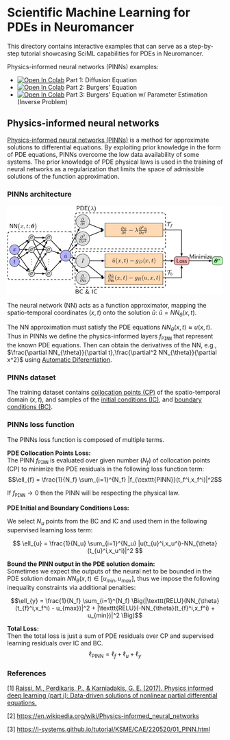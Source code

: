 # Scientific Machine Learning for PDEs in Neuromancer

This directory contains interactive examples that can serve as a step-by-step tutorial 
showcasing SciML capabilities for PDEs in Neuromancer.


Physics-informed neural networks (PINNs) examples:  
+ <a target="_blank" href="https://colab.research.google.com/github/pnnl/neuromancer/blob/master/examples/PDEs/Part_1_PINN_DiffusionEquation.ipynb"><img src="https://colab.research.google.com/assets/colab-badge.svg" alt="Open In Colab"/></a> Part 1: Diffusion Equation
+ <a target="_blank" href="https://colab.research.google.com/github/pnnl/neuromancer/blob/master/examples/PDEs/Part_2_PINN_BurgersEquation.ipynb"><img src="https://colab.research.google.com/assets/colab-badge.svg" alt="Open In Colab"/></a> Part 2: Burgers' Equation
+ <a target="_blank" href="https://colab.research.google.com/github/pnnl/neuromancer/blob/master/examples/PDEs/Part_3_PINN_BurgersEquation_inverse.ipynb"><img src="https://colab.research.google.com/assets/colab-badge.svg" alt="Open In Colab"/></a> Part 3: Burgers' Equation w/ Parameter Estimation (Inverse Problem)
  

## Physics-informed neural networks

[Physics-informed neural networks (PINNs)](https://en.wikipedia.org/wiki/Physics-informed_neural_networks)
is a method for approximate solutions to differential equations.
By exploiting prior knowledge in the form of PDE equations, 
PINNs overcome the low data availability of some systems.
The prior knowledge of PDE physical laws is used in the training 
of neural networks as a regularization that limits 
the space of admissible solutions of the function approximation.

### PINNs architecture 
<img src="../figs/PINNs.png" width="600">  

The neural network (NN) acts as a function approximator, mapping the spatio-temporal
coordinates $(x, t)$ onto the solution $\hat{u}$: 
$\hat{u} = NN_{\theta}(x,t)$.

The NN approximation must satisfy the PDE equations $NN_{\theta}(x,t) \approx u(x,t)$. 
Thus in PINNs we define the physics-informed layers $f_{\texttt{PINN}}$ 
that represent the known PDE equations. Then can obtain the derivatives of the NN, e.g.,
$\frac{\partial NN_{\theta}}{\partial t},\frac{\partial^2 NN_{\theta}}{\partial x^2}$ 
using [Automatic Diferentiation](https://en.wikipedia.org/wiki/Automatic_differentiation). 

### PINNs dataset 
The training dataset contains [collocation points (CP)](https://en.wikipedia.org/wiki/Collocation_method) 
of the spatio-temporal domain $(x, t)$, and samples of the [initial conditions (IC)](https://en.wikipedia.org/wiki/Initial_condition), 
and [boundary conditions (BC)](https://en.wikipedia.org/wiki/Boundary_value_problem).

### PINNs loss function

The PINNs loss function is composed of multiple terms.

**PDE Collocation Points Loss:**  
The PINN $f_{\texttt{PINN}}$ is evaluated over given number ($N_f$) 
of collocation points (CP) to minimize the PDE residuals 
in the following loss function term:  
$$\ell_{f} = \frac{1}{N_f} \sum_{i=1}^{N_f} |f_{\texttt{PINN}}(t_f^i,x_f^i)|^2$$

If $f_{\texttt{PINN}}\rightarrow 0$ then the PINN will be respecting 
the physical law.

**PDE Initial and Boundary Conditions Loss:**

We select $N_u$ points from the BC and IC and used them in the following supervised learning loss term:

$$ \ell_{u} = \frac{1}{N_u} \sum_{i=1}^{N_u} |u(t_{u}^i,x_u^i)-NN_{\theta}(t_{u}^i,x_u^i)|^2 $$

**Bound the PINN output in the PDE solution domain:**  
Sometimes we expect the outputs of the neural net 
to be bounded in the PDE solution domain $NN_{\theta}(x,t) \in [u_{min}, u_{max}]$, 
thus we impose the following inequality constraints via additional penalties:

$$\ell_{y} = \frac{1}{N_f} \sum_{i=1}^{N_f} \Big(|\texttt{RELU}(NN_{\theta}(t_{f}^i,x_f^i) - u_{max})|^2 + |\texttt{RELU}(-NN_{\theta}(t_{f}^i,x_f^i) + u_{min})|^2 \Big)$$

**Total Loss:**  
Then the total loss is just a sum of PDE residuals over CP 
and supervised learning residuals over IC and BC.
$$\ell_{\text{PINN}}=\ell_{f}+\ell_{u} +\ell_{y}$$


### References

[1] [Raissi, M., Perdikaris, P., & Karniadakis, G. E. (2017). Physics informed deep learning (part i): Data-driven solutions of nonlinear partial differential equations.](https://www.sciencedirect.com/science/article/abs/pii/S0021999118307125)

[2] https://en.wikipedia.org/wiki/Physics-informed_neural_networks

[3] https://i-systems.github.io/tutorial/KSME/CAE/220520/01_PINN.html

